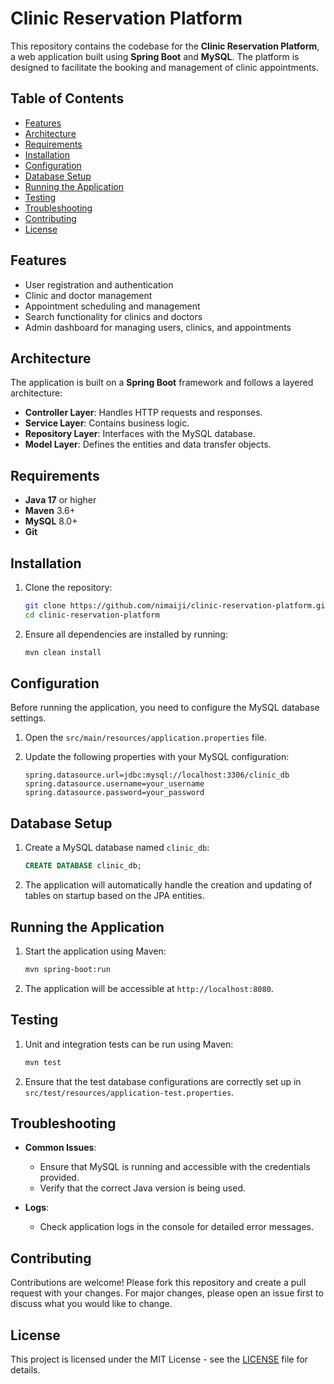 # Clinic Reservation Platform

This repository contains the codebase for the **Clinic Reservation Platform**, a web application built using **Spring Boot** and **MySQL**. The platform is designed to facilitate the booking and management of clinic appointments.

## Table of Contents

- [Features](#features)
- [Architecture](#architecture)
- [Requirements](#requirements)
- [Installation](#installation)
- [Configuration](#configuration)
- [Database Setup](#database-setup)
- [Running the Application](#running-the-application)
- [Testing](#testing)
- [Troubleshooting](#troubleshooting)
- [Contributing](#contributing)
- [License](#license)

## Features

- User registration and authentication
- Clinic and doctor management
- Appointment scheduling and management
- Search functionality for clinics and doctors
- Admin dashboard for managing users, clinics, and appointments

## Architecture

The application is built on a **Spring Boot** framework and follows a layered architecture:

- **Controller Layer**: Handles HTTP requests and responses.
- **Service Layer**: Contains business logic.
- **Repository Layer**: Interfaces with the MySQL database.
- **Model Layer**: Defines the entities and data transfer objects.

## Requirements

- **Java 17** or higher
- **Maven** 3.6+ 
- **MySQL** 8.0+ 
- **Git**

## Installation

1. Clone the repository:

    ```bash
    git clone https://github.com/nimaiji/clinic-reservation-platform.git
    cd clinic-reservation-platform
    ```

2. Ensure all dependencies are installed by running:

    ```bash
    mvn clean install
    ```

## Configuration

Before running the application, you need to configure the MySQL database settings.

1. Open the `src/main/resources/application.properties` file.

2. Update the following properties with your MySQL configuration:

    ```properties
    spring.datasource.url=jdbc:mysql://localhost:3306/clinic_db
    spring.datasource.username=your_username
    spring.datasource.password=your_password
    ```

## Database Setup

1. Create a MySQL database named `clinic_db`:

    ```sql
    CREATE DATABASE clinic_db;
    ```

2. The application will automatically handle the creation and updating of tables on startup based on the JPA entities.

## Running the Application

1. Start the application using Maven:

    ```bash
    mvn spring-boot:run
    ```

2. The application will be accessible at `http://localhost:8080`.

## Testing

1. Unit and integration tests can be run using Maven:

    ```bash
    mvn test
    ```

2. Ensure that the test database configurations are correctly set up in `src/test/resources/application-test.properties`.

## Troubleshooting

- **Common Issues**:
  - Ensure that MySQL is running and accessible with the credentials provided.
  - Verify that the correct Java version is being used.

- **Logs**:
  - Check application logs in the console for detailed error messages.

## Contributing

Contributions are welcome! Please fork this repository and create a pull request with your changes. For major changes, please open an issue first to discuss what you would like to change.

## License

This project is licensed under the MIT License - see the [LICENSE](LICENSE) file for details.

